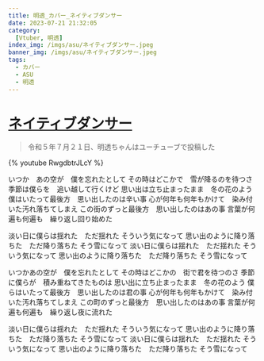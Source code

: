 ```yaml
---
title: 明透_カバー_ネイティブダンサー
date: 2023-07-21 21:32:05
category:
  [Vtuber, 明透]
index_img: /imgs/asu/ネイティブダンサー.jpeg
banner_img: /imgs/asu/ネイティブダンサー.jpeg
tags:
  - カバー
  - ASU
  - 明透
---
```


<script src='/js/diy/resize-ifram.js'></script>

# [ネイティブダンサー](https://www.youtube.com/watch?v=qGyRgcfZwWI&t=0s)

> 令和５年７月２１日、明透ちゃんはユーチューブで投稿した

{% youtube RwgdbtrJLcY %}

いつか　あの空が　僕を忘れたとして
その時はどこかで　雪が降るのを待つさ
季節は僕らを　追い越して行くけど
思い出は立ち止まったまま　冬の花のよう
僕はいたって最後方　思い出したのは辛い事
心が何年も何年もかけて　染み付いた汚れ落ちてしまえ
この街のずっと最後方　思い出したのはあの事
言葉が何遍も何遍も　繰り返し回り始めた

淡い日に僕らは揺れた　ただ揺れた
そういう気になって
思い出のように降り落ちた　ただ降り落ちた
そう雪になって
淡い日に僕らは揺れた　ただ揺れた
そういう気になって
思い出のように降り落ちた　ただ降り落ちた
そう雪になって

いつかあの空が　僕を忘れたとして
その時はどこかの　街で君を待つのさ
季節に僕らが　積み重ねてきたものは
思い出に立ち止まったまま　冬の花のよう
僕らはいたって最後方　思い出したのは君の事
心が何年も何年もかけて　染み付いた汚れ落ちてしまえ
この町のずっと最後方　思い出したのはあの事
言葉が何遍も何遍も　繰り返し夜に流れた

淡い日に僕らは揺れた　ただ揺れた
そういう気になって
思い出のように降り落ちた　ただ降り落ちた
そう雪になって
淡い日に僕らは揺れた　ただ揺れた
そういう気になって
思い出のように降り落ちた　ただ降り落ちた
そう雪になって
